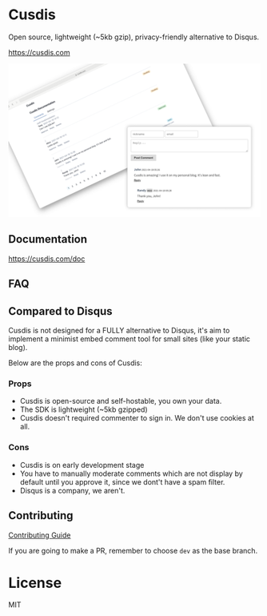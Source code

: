 # Cusdis

Open source, lightweight (~5kb gzip), privacy-friendly alternative to Disqus.

https://cusdis.com

![](/public/landing.png)

## Documentation

https://cusdis.com/doc

## FAQ

## Compared to Disqus

Cusdis is not designed for a FULLY alternative to Disqus, it's aim to implement a minimist embed comment tool for small sites (like your static blog). 

Below are the props and cons of Cusdis:

### Props

- Cusdis is open-source and self-hostable, you own your data.
- The SDK is lightweight (~5kb gzipped)
- Cusdis doesn't required commenter to sign in. We don't use cookies at all.

### Cons

- Cusdis is on early development stage
- You have to manually moderate comments which are not display by default until you approve it, since we dont't have a spam filter.
- Disqus is a company, we aren't.

## Contributing 

[Contributing Guide](https://cusdis.com/doc#/contributing)

If you are going to make a PR, remember to choose `dev` as the base branch.

# License

MIT